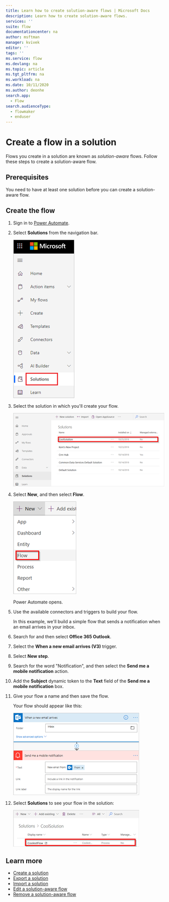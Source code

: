 ```yaml
---
title: Learn how to create solution-aware flows | Microsoft Docs
description: Learn how to create solution-aware flows.
services: ''
suite: flow
documentationcenter: na
author: msftman
manager: kvivek
editor: ''
tags: ''
ms.service: flow
ms.devlang: na
ms.topic: article
ms.tgt_pltfrm: na
ms.workload: na
ms.date: 10/11/2020
ms.author: deonhe
search.app: 
  - Flow
search.audienceType: 
  - flowmaker
  - enduser
---
```


# Create a flow in a solution


Flows you create in a solution are known as *solution-aware* flows. Follow these steps to create a solution-aware flow.

## Prerequisites

You need to have at least one solution before you can create a solution-aware flow.

## Create the flow 

1. Sign in to [Power Automate](https://flow.microsoft.com).
1. Select **Solutions** from the navigation bar.

   ![Screen showing the left navigation bar with the Solutions option hightlighted](./media/create-flow-solution/select-solutions-from-left-nav.png)

1. Select the solution in which you'll create your flow.

   ![Screen showing the list of solutions](./media/create-flow-solution/new-solution-created.png)

1. Select **New**, and then select **Flow**.

   ![Screen showing the different types of items that can be created with flow highlighted](./media/create-flow-solution/select-new-flow.png)

   Power Automate opens.

1. Use the available connectors and triggers to build your flow.

   In this example, we'll build a simple flow that sends a notification when an email arrives in your inbox.
1. Search for and then select **Office 365 Outlook**.
1. Select the **When a new email arrives (V3)** trigger.
1. Select **New step**.
1. Search for the word "Notification", and then select the **Send me a mobile notification** action.
1. Add the **Subject** dynamic token to the **Text** field of the **Send me a mobile notification** box.
1. Give your flow a name and then save the flow.

   Your flow should appear like this:

   ![Screenshot showing the flow that's created](./media/create-flow-solution/new-email-notification-flow.png)
   
1. Select **Solutions** to see your flow in the solution:

   ![Screenshot that shows your flow inside the solution](./media/create-flow-solution/new-flow-inside-solution.png)

## Learn more

* [Create a solution](./overview-solution-flows.md)
* [Export a solution](./export-flow-solution.md)
* [Import a solution](./import-flow-solution.md)
* [Edit a solution-aware flow](./edit-solution-aware-flow.md)
* [Remove a solution-aware flow](./remove-solution-aware-flow.md)
